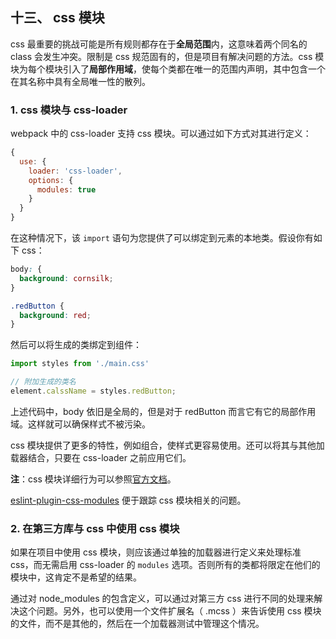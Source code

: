 十三、 css 模块
---
css 最重要的挑战可能是所有规则都存在于**全局范围**内，这意味着两个同名的 class 会发生冲突。限制是 css 规范固有的，但是项目有解决问题的方法。css 模块为每个模块引入了**局部作用域**，使每个类都在唯一的范围内声明，其中包含一个在其名称中具有全局唯一性的散列。
### 1. css 模块与 css-loader
webpack 中的 css-loader 支持 css 模块。可以通过如下方式对其进行定义：
```js
{
  use: {
    loader: 'css-loader',
    options: {
      modules: true
    }
  }
}
```
在这种情况下，该 <code>import</code> 语句为您提供了可以绑定到元素的本地类。假设你有如下 css：
```css
body: {
  background: cornsilk;
}

.redButton {
  background: red;
}
```
然后可以将生成的类绑定到组件：
```js
import styles from './main.css'

// 附加生成的类名
element.calssName = styles.redButton;
```
上述代码中，body 依旧是全局的，但是对于 redButton 而言它有它的局部作用域。这样就可以确保样式不被污染。  

css 模块提供了更多的特性，例如组合，使样式更容易使用。还可以将其与其他加载器结合，只要在 css-loader 之前应用它们。  

**注**：css 模块详细行为可以参照[官方文档](https://www.npmjs.com/package/css-loader#local-scope)。  

[eslint-plugin-css-modules](https://www.npmjs.com/package/eslint-plugin-css-modules) 便于跟踪 css 模块相关的问题。
### 2. 在第三方库与 css 中使用 css 模块
如果在项目中使用 css 模块，则应该通过单独的加载器进行定义来处理标准 css，而无需启用 css-loader 的 <code>modules</code> 选项。否则所有的类都将限定在他们的模块中，这肯定不是希望的结果。  

通过对 node_modules 的包含定义，可以通过对第三方 css 进行不同的处理来解决这个问题。另外，也可以使用一个文件扩展名（ .mcss ）来告诉使用 css 模块的文件，而不是其他的，然后在一个加载器测试中管理这个情况。

